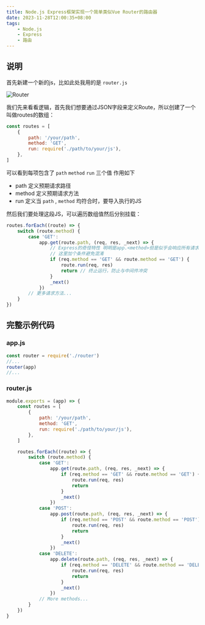 ```yaml
---
title: Node.js Express框架实现一个简单类似Vue Router的路由器
date: 2023-11-28T12:00:35+08:00
tags:
    - Node.js
    - Express
    - 路由
---
```


## 说明

首先新建一个新的js，比如此处我用的是 `router.js`

![Router](https://pan.1l1.icu/f/zDlSJ/%7B221BCBB8-DB55-4d6d-9B0A-0E9C952D7121%7D.png)

我们先来看看逻辑，首先我们想要通过JSON字段来定义Route，所以创建了一个叫做routes的数组：

```js
const routes = [
    {
        path: '/your/path',
        method: 'GET',
        run: require('./path/to/your/js'),
    },
]
```

可以看到每项包含了 `path` `method` `run` 三个值
作用如下

- path 定义预期请求路径
- method 定义预期请求方法
- run 定义当 `path` , `method` 均符合时，要导入执行的JS

然后我们要处理这段JS，可以遍历数组值然后分别挂载：

```js
routes.forEach((route) => {
    switch (route.method) {
        case 'GET':
            app.get(route.path, (req, res, _next) => {
                // Express的奇怪特性 明明是app.<method>但是似乎会响应所有请求
                // 这里加个条件避免混淆
                if (req.method == 'GET' && route.method == 'GET') {
                    route.run(req, res)
                    return // 终止运行，防止与中间件冲突
                }
                _next()
            })
        // 更多请求方法...
    }
})
```

## 完整示例代码

### app.js

```js
const router = require('./router')
//...
router(app)
//...
```

### router.js

```js
module.exports = (app) => {
    const routes = [
        {
            path: '/your/path',
            method: 'GET',
            run: require('./path/to/your/js'),
        },
    ]

    routes.forEach((route) => {
        switch (route.method) {
            case 'GET':
                app.get(route.path, (req, res, _next) => {
                    if (req.method == 'GET' && route.method == 'GET') {
                        route.run(req, res)
                        return
                    }
                    _next()
                })
            case 'POST':
                app.post(route.path, (req, res, _next) => {
                    if (req.method == 'POST' && route.method == 'POST') {
                        route.run(req, res)
                        return
                    }
                    _next()
                })
            case 'DELETE':
                app.delete(route.path, (req, res, _next) => {
                    if (req.method == 'DELETE' && route.method == 'DELETE') {
                        route.run(req, res)
                        return
                    }
                    _next()
                })
            // More methods...
        }
    })
}
```
